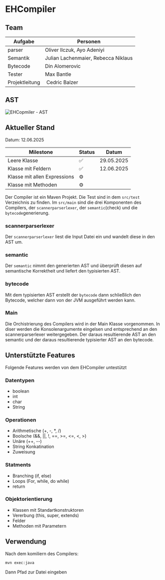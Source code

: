 # EHCompiler

## Team
| Aufgabe              | Personen   |
|--------------------|---|
| parser | Oliver Ilczuk, Ayo Adeniyi |
| Semantik | Julian Lachenmaier, Rebecca Niklaus |
| Bytecode | Din Alomerovic |
| Tester | Max Bantle |
| Projektleitung | Cedric Balzer |



## AST
![EHCopmiler - AST](https://github.com/user-attachments/assets/f0336004-0d68-4886-af63-a07cd893921e)

## Aktueller Stand
Datum: 12.06.2025

| Milestone              | Status   | Datum   |
|--------------------|---|---|
| Leere Klasse       | ✅  | 29.05.2025  |   
| Klasse mit Feldern | ✅  | 12.06.2025  |   
| Klasse mit allen Expressions | ⚙️  |   |   
| Klasse mit Methoden | ⚙️  |   |  

Der Compiler ist ein Maven Projekt. Die Test sind in dem `src/test` Verzeichnis zu finden. Im `src/main` sind die drei Komponenten des Compilers, der `scannerparserlexer`, der `semantic`(check) und die `bytecode`generierung.

### scannerparserlexer
Der `scannerparserlexer` liest die Input Datei ein und wandelt diese in den AST um.

### semantic
Der `semantic` nimmt den generierten AST und überprüft diesen auf semantische Korrektheit und liefert den typisierten AST.

### bytecode
Mit dem typisierten AST erstellt der `bytecode` dann schließlich den Bytecode, welcher dann von der JVM ausgeführt werden kann.

### Main
Die Orchistrierung des Compilers wird in der Main Klasse vorgenommen. In diser werden die Konsolenargumente eingelsen und entsprechend an den scannerparserlexer weitergegeben. Der daraus resultierende AST an den semantic und der daraus resultierende typisierter AST an den bytecode.

## Unterstützte Features
Folgende Features werden von dem EHCompiler untestützt

### Datentypen
- boolean
- int
- char
- String

### Operationen
- Arithmetische (+, -, *, /)
- Boolsche (&&, ||, !, ==, >=, <=, <, >)
- Unäre (++, --)
- String Konkatination
- Zuweisung

### Statments
- Branching (if, else)
- Loops (For, while, do while)
- return

### Objektorientierung
- Klassen mit Standartkonstruktoren
- Vererbung (this, super, extends)
- Felder
- Methoden mit Parametern


## Verwendung
Nach dem komiliern des Compilers:
```
mvn exec:java
```
Dann Pfad zur Datei eingeben

